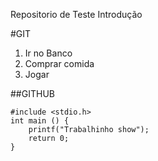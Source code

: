 Repositorio de Teste Introdução

#GIT

1. Ir no Banco
2. Comprar comida
3. Jogar

##GITHUB

```
#include <stdio.h>
int main () {
	printf("Trabalhinho show");
	return 0;
}
```
